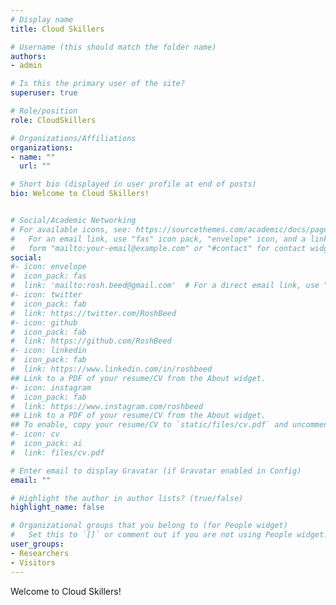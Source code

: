 ```yaml
---
# Display name
title: Cloud Skillers

# Username (this should match the folder name)
authors:
- admin

# Is this the primary user of the site?
superuser: true

# Role/position
role: CloudSkillers

# Organizations/Affiliations
organizations:
- name: ""
  url: ""

# Short bio (displayed in user profile at end of posts)
bio: Welcome to Cloud Skillers!


# Social/Academic Networking
# For available icons, see: https://sourcethemes.com/academic/docs/page-builder/#icons
#   For an email link, use "fas" icon pack, "envelope" icon, and a link in the
#   form "mailto:your-email@example.com" or "#contact" for contact widget.
social:
#- icon: envelope
#  icon_pack: fas
#  link: 'mailto:rosh.beed@gmail.com'  # For a direct email link, use "mailto:test@example.org".
#- icon: twitter
#  icon_pack: fab
#  link: https://twitter.com/RoshBeed
#- icon: github
#  icon_pack: fab
#  link: https://github.com/RoshBeed
#- icon: linkedin
#  icon_pack: fab
#  link: https://www.linkedin.com/in/roshbeed
## Link to a PDF of your resume/CV from the About widget.
#- icon: instagram
#  icon_pack: fab
#  link: https://www.instagram.com/roshbeed
## Link to a PDF of your resume/CV from the About widget.
## To enable, copy your resume/CV to `static/files/cv.pdf` and uncomment the lines below.
#- icon: cv
#  icon_pack: ai
#  link: files/cv.pdf

# Enter email to display Gravatar (if Gravatar enabled in Config)
email: ""

# Highlight the author in author lists? (true/false)
highlight_name: false

# Organizational groups that you belong to (for People widget)
#   Set this to `[]` or comment out if you are not using People widget.
user_groups:
- Researchers
- Visitors
---
```

Welcome to Cloud Skillers!
